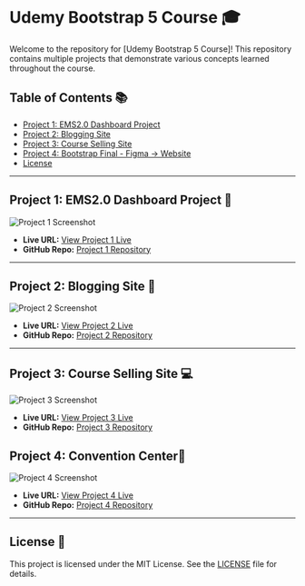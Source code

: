 # Udemy Bootstrap 5 Course 🎓

Welcome to the repository for [Udemy Bootstrap 5 Course]! This repository contains multiple projects that demonstrate various concepts learned throughout the course.


## Table of Contents 📚
- [Project 1: EMS2.0 Dashboard Project](#project-1-project-title)
- [Project 2: Blogging Site](#project-2-project-title)
- [Project 3: Course Selling Site](#project-3-project-title)
- [Project 4: Bootstrap Final - Figma -> Website](#project-3-project-title)
- [License](#license)

---

## Project 1: EMS2.0 Dashboard Project 🚀

![Project 1 Screenshot](https://i.ibb.co.com/6bZFnVf/image3.png)

- **Live URL:** [View Project 1 Live](https://bootstrap.azimdev.me/Project-1/employees-list.html)
- **GitHub Repo:** [Project 1 Repository](https://github.com/Azim-Islam/Bootstrap-Work/tree/main/Project-1)

---

## Project 2: Blogging Site 🌟

![Project 2 Screenshot](https://i.ibb.co.com/r4X2Z2t/image8.png)

- **Live URL:** [View Project 2 Live](https://bootstrap.azimdev.me/Project-2/index.html)
- **GitHub Repo:** [Project 2 Repository](https://github.com/Azim-Islam/Bootstrap-Work/tree/main/Project-2)

---

## Project 3: Course Selling Site 💻

![Project 3 Screenshot](https://i.ibb.co.com/vdwT1Hm/image7.png)

- **Live URL:** [View Project 3 Live](https://bootstrap.azimdev.me/Project-3/index.html)
- **GitHub Repo:** [Project 3 Repository](https://github.com/Azim-Islam/Bootstrap-Work/tree/main/Project-3)


## Project 4:  Convention Center💎

![Project 4 Screenshot](https://i.ibb.co.com/sR0Q3tC/image6.png)

- **Live URL:** [View Project 4 Live](https://bootstrap.azimdev.me/Convention-Center/index.html#)
- **GitHub Repo:** [Project 4 Repository](https://github.com/Azim-Islam/Bootstrap-Work/tree/main/Convention-Center)
---

## License 📜

This project is licensed under the MIT License. See the [LICENSE](./LICENSE) file for details.
